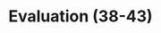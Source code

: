 ---
layout: home
title: Evaluation (38-43)
parent: Method (Item 7-43)
nav_order: 1
has_children: true
---